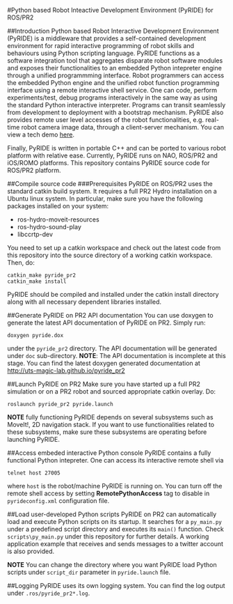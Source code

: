 #Python based Robot Inteactive Development Environment (PyRIDE) for ROS/PR2

##Introduction
Python based Robot Interactive Development Environment (PyRIDE) is a middleware that provides
a self-contained development environment for rapid interactive programming of robot skills 
and behaviours using Python scripting language. PyRIDE functions as a software integration 
tool that aggregates disparate robot software modules and exposes their functionalities to an
embedded Python intepreter engine through a unified programmming interface. Robot programmers
can access the embedded Python engine and the unified robot function programming interface
using a remote interactive shell service. One can code, perform experiments/test, debug 
programs interactively in the same way as using the standard Python interactive interpreter.
Programs can transit seamlessly from development to deployment with a bootstrap mechanism.
PyRIDE also provides remote user level accesses of the robot functionalities, e.g. real-time
robot camera image data, through a client-server mechanism. You can view a tech demo 
[here](https://www.youtube.com/watch?v=0DTB62lm8z4).

Finally, PyRIDE is written in portable C++ and can be ported to various robot platform with 
relative ease. Currently, PyRIDE runs on NAO, ROS/PR2 and iOS/ROMO platforms. This repository 
contains PyRIDE source code for ROS/PR2 platform.

##Compile source code
###Prerequisites
PyRIDE on ROS/PR2 uses the standard catkin build system. It requires a full PR2 Hydro 
installation on a Ubuntu linux system. In particular, make sure you have the following
packages installed on your system:

* ros-hydro-moveit-resources
* ros-hydro-sound-play
* libccrtp-dev

You need to set up a catkin workspace and check out the latest code from this repository
into the source directory of a working catkin workspace. Then, do:

```
catkin_make pyride_pr2
catkin_make install
```

PyRIDE should be compiled and installed under the catkin install directory along with
all necessary dependent libraries installed.

##Generate PyRIDE on PR2 API documentation
You can use doxygen to generate the latest API documentation of PyRIDE on PR2. Simply run:

```
doxygen pyride.dox
```
under the `pyride_pr2` directory. The API documentation will be generated under `doc` 
sub-directory. **NOTE**: The API documentation is incomplete at this stage. You can find the latest doxygen generated documentation at http://uts-magic-lab.github.io/pyride_pr2

##Launch PyRIDE on PR2
Make sure you have started up a full PR2 simulation or on a PR2 robot and sourced appropriate
catkin overlay. Do:

```
roslaunch pyride_pr2 pyride.launch
```

**NOTE** fully functioning PyRIDE depends on several subsystems such as MoveIt!, 2D navigation
stack. If you want to use functionalities related to these subsystems, make sure these 
subsystems are operating before launching PyRIDE.

##Access embeded interactive Python console
PyRIDE contains a fully functional Python intepreter. One can access its interactive remote shell
via
```
telnet host 27005
```
where ```host``` is the robot/machine PyRIDE is running on. You can turn off the remote shell
access by setting **RemotePythonAccess** tag to disable in ```pyrideconfig.xml``` configuration
file.
 
##Load user-developed Python scripts
PyRIDE on PR2 can automatically load and execute Python scripts on its startup. It searches
for a ```py_main.py``` under a predefined script directory and executes its ```main()``` function.
Check ```scripts\py_main.py``` under this repository for further details. A working application
example that receives and sends messages to a twitter account is also provided.

**NOTE** You can change the directory where you want PyRIDE load Python scripts under ```script_dir```
parameter in ```pyride.launch``` file.

##Logging
PyRIDE uses its own logging system. You can find the log output under ```.ros/pyride_pr2*.log```.



